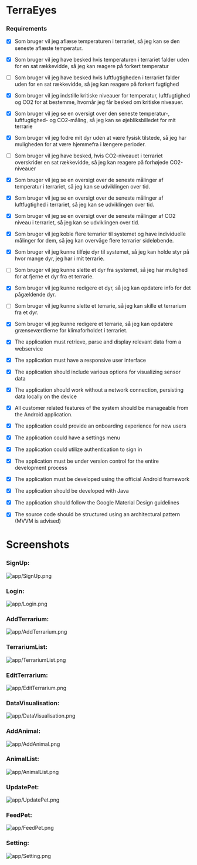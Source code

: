 # TerraEyes

### Requirements

- [x] Som bruger vil jeg aflæse temperaturen i terrariet, så jeg kan se den seneste aflæste temperatur.
- [x] Som bruger vil jeg have besked hvis temperaturen i terrariet falder uden for en sat rækkevidde, så jeg kan reagere på forkert temperatur
- [ ] Som bruger vil jeg have besked hvis luftfugtigheden i terrariet falder uden for en sat rækkevidde, så jeg kan reagere på forkert fugtighed
- [x] Som bruger vil jeg indstille kritiske niveauer for temperatur, luftfugtighed og CO2 for at bestemme, hvornår jeg får besked om kritiske niveauer. 
- [x] Som bruger vil jeg se en oversigt over den seneste temperatur-, luftfugtighed- og CO2-måling, så jeg kan se øjebliksbilledet for mit terrarie
- [x] Som bruger vil jeg fodre mit dyr uden at være fysisk tilstede, så jeg har muligheden for at være hjemmefra i længere perioder.
- [ ] Som bruger vil jeg have besked, hvis CO2-niveauet i terrariet overskrider en sat rækkevidde, så jeg kan reagere på forhøjede CO2-niveauer
- [x] Som bruger vil jeg se en oversigt over de seneste målinger af temperatur i terrariet, så jeg kan se udviklingen over tid.
- [x] Som bruger vil jeg se en oversigt over de seneste målinger af luftfugtighed i terrariet, så jeg kan se udviklingen over tid.
- [x] Som bruger vil jeg se en oversigt over de seneste målinger af CO2 niveau i terrariet, så jeg kan se udviklingen over tid.
- [x] Som bruger vil jeg koble flere terrarier til systemet og have individuelle målinger for dem, så jeg kan overvåge flere terrarier sideløbende. 
- [x] Som bruger vil jeg kunne tilføje dyr til systemet, så jeg kan holde styr på hvor mange dyr, jeg har i mit terrarie.
- [ ] Som bruger vil jeg kunne slette et dyr fra systemet, så jeg har mulighed for at fjerne et dyr fra et terrarie. 
- [x] Som bruger vil jeg kunne redigere et dyr, så jeg kan opdatere info for det pågældende dyr.
- [ ] Som bruger vil jeg kunne slette et terrarie, så jeg kan skille et terrarium fra et dyr.
- [x] Som bruger vil jeg kunne redigere et terrarie, så jeg kan opdatere grænseværdierne for klimaforholdet i terrariet.

- [x] The application must retrieve, parse and display relevant data from a webservice
- [x] The application must have a responsive user interface
- [x] The application should include various options for visualizing sensor data
- [x] The application should work without a network connection, persisting data locally on the device
- [x] All customer related features of the system should be manageable from the Android application.
- [x] The application could provide an onboarding experience for new users
- [x] The application could have a settings menu
- [x] The application could utilize authentication to sign in

- [x] The application must be under version control for the entire development process
- [x] The application must be developed using the official Android framework
- [x] The application should be developed with Java
- [x] The application should follow the Google Material Design guidelines
- [x] The source code should be structured using an architectural pattern (MVVM is advised)

# Screenshots

### SignUp:
![app/SignUp.png](app/SignUp.png)

### Login:
![app/Login.png](app/Login.png)

### AddTerrarium:
![app/AddTerrarium.png](app/AddTerrarium.png)

### TerrariumList:
![app/TerrariumList.png](app/TerrariumList.png)

### EditTerrarium:
![app/EditTerrarium.png](app/EditTerrarium.png)

### DataVisualisation:
![app/DataVisualisation.png](app/DataVisualisation.png)

### AddAnimal:
![app/AddAnimal.png](app/AddAnimal.png)

### AnimalList:
![app/AnimalList.png](app/AnimalList.png)

### UpdatePet:
![app/UpdatePet.png](app/UpdatePet.png)

### FeedPet:
![app/FeedPet.png](app/FeedPet.png)

### Setting:
![app/Setting.png](app/Setting.png)
